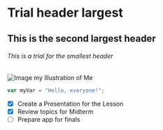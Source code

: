 # Trial header largest

## This is the second largest header

###### This is a trial for the smallest header

![Image my Illustration of Me](https://scontent.fmnl33-1.fna.fbcdn.net/v/t39.30808-6/476232129_957082363288659_4592831552184834574_n.jpg?_nc_cat=100&ccb=1-7&_nc_sid=a5f93a&_nc_eui2=AeG0FKSlycqbNdd0Gy43MAgr_lIXqHI34Tf-UheocjfhN8rWdeWSFmuXxBWEE4VBg9D_qD4uT0rpkSJbGG_Gvyqu&_nc_ohc=RB5hY6MbZVUQ7kNvwFx6sUg&_nc_oc=AdldkTE5eeU9q6tk6EfEfY7yhtJdnY-Vp-kjEcorB5mpTlAmiV9NQPVYABTYQhNuqv8&_nc_zt=23&_nc_ht=scontent.fmnl33-1.fna&_nc_gid=7-jUO5k_kHzlbPrBLBkffw&oh=00_AfKwn4xHmjqLHnAvqxIIPRx7RjSdFoyga-ZP-WDTm36PhA&oe=68236B97)

``` javascript
var myVar = "Hello, everyone!";
```

- [x] Create a Presentation for the Lesson
- [x] Review topics for Midterm
- [ ] Prepare app for finals
